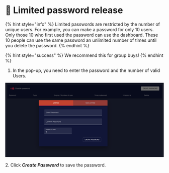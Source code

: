# 👥 Limited password release

{% hint style="info" %}
Limited passwords are restricted by the number of unique users. For example, you can make a password for only 10 users. Only those 10 who first used the password can use the dashboard. These 10 people can use the same password an unlimited number of times until you delete the password.
{% endhint %}

{% hint style="success" %}
We recommend this for group buys!
{% endhint %}

1. In the pop-up, you need to enter the password and the number of valid Users.

![](<../../.gitbook/assets/Screen Shot 2022-01-23 at 8.09.54 PM.png>)

2\. Click _**Create Password**_ to save the password.
